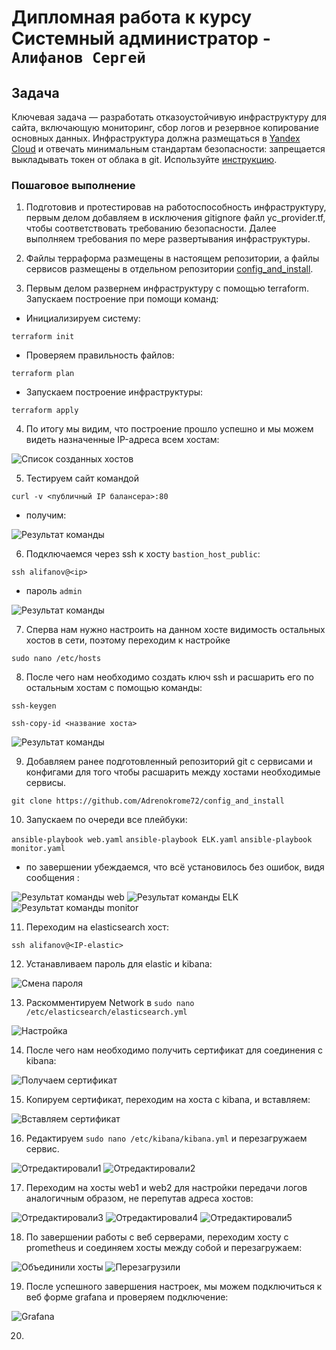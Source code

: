 # Дипломная работа к курсу Системный администратор - `Алифанов Сергей`

## Задача
Ключевая задача — разработать отказоустойчивую инфраструктуру для сайта, включающую мониторинг, сбор логов и резервное копирование основных данных. Инфраструктура должна размещаться в [Yandex Cloud](https://cloud.yandex.com/) и отвечать минимальным стандартам безопасности: запрещается выкладывать токен от облака в git. Используйте [инструкцию](https://cloud.yandex.ru/docs/tutorials/infrastructure-management/terraform-quickstart#get-credentials).

### Пошаговое выполнение

1. Подготовив и протестировав на работоспособность инфраструктуру, первым делом добавляем в исключения gitignore файл yc_provider.tf, чтобы соответствовать требованию безопасности. Далее выполняем требования по мере развертывания инфраструктуры.

2. Файлы терраформа размещены в настоящем репозитории, а файлы сервисов размещены в отдельном репозитории  [config_and_install](https://github.com/Adrenokrome72/config_and_install).

3. Первым делом развернем инфраструктуру с помощью terraform. Запускаем построение при помощи команд:

- Инициализируем систему:

`terraform init`

- Проверяем правильность файлов:

`terraform plan`

- Запускаем построение инфраструктуры:

`terraform apply`

4. По итогу мы видим, что построение прошло успешно и мы можем видеть назначенные IP-адреса всем хостам:

![Список созданных хостов]( )

5. Тестируем сайт командой 


`curl -v <публичный IP балансера>:80`

- получим:

![Результат команды]( )

6. Подключаемся через ssh  к хосту `bastion_host_public`:

`ssh alifanov@<ip>`

- пароль `admin`

![Результат команды]( )

7. Сперва нам нужно настроить на данном хосте видимость остальных хостов в сети, поэтому переходим к настройке 

`sudo nano /etc/hosts`

8. После чего нам необходимо создать ключ ssh и расшарить его по остальным хостам с помощью команды:

`ssh-keygen`

`ssh-copy-id <название хоста>`

![Результат команды]( )

9. Добавляем ранее подготовленный репозиторий git с сервисами и конфигами для того чтобы расшарить между хостами необходимые сервисы.

`git clone https://github.com/Adrenokrome72/config_and_install`

10. Запускаем по очереди все плейбуки:

`ansible-playbook web.yaml`
`ansible-playbook ELK.yaml`
`ansible-playbook monitor.yaml`

- по завершении убеждаемся, что всё установилось без ошибок, видя сообщения :

![Результат команды web]( )
![Результат команды ELK]( )
![Результат команды monitor]( )

11. Переходим на elasticsearch хост:

`ssh alifanov@<IP-elastic>`

12. Устанавливаем пароль для elastic и kibana:

![Смена пароля]( )

13. Раскомментируем Network в `sudo nano /etc/elasticsearch/elasticsearch.yml`

![Настройка]( )

14. После чего нам необходимо получить сертификат для соединения с kibana:

![Получаем сертификат]( )

15. Копируем сертификат, переходим на хоста с kibana, и вставляем:

![Вставляем сертификат]( )

16. Редактируем `sudo nano /etc/kibana/kibana.yml` и перезагружаем сервис.

![Отредактировали1]( )
![Отредактировали2]( )

17. Переходим на хосты web1 и web2 для настройки передачи логов аналогичным образом, не перепутав адреса хостов:

![Отредактировали3]( )
![Отредактировали4]( )
![Отредактировали5]( )

18. По завершении работы с веб серверами, переходим хосту с prometheus и соединяем хосты между собой и перезагружаем:

![Объединили хосты]( )
![Перезагрузили]( )

19. После успешного завершения настроек, мы можем подключиться к веб форме grafana и проверяем подключение:

![Grafana]( )

20. 
